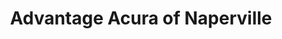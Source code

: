 ---
title: "Advantage Acura of Naperville"
url: /naperville/advantage-acura-of-naperville/
shop: car
---